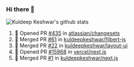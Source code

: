 ### Hi there 👋

<!--
**kuldeepkeshwar/kuldeepkeshwar** is a ✨ _special_ ✨ repository because its `README.md` (this file) appears on your GitHub profile.

Here are some ideas to get you started:

- 🔭 I’m currently working on ...
- 🌱 I’m currently learning ...
- 👯 I’m looking to collaborate on ...
- 🤔 I’m looking for help with ...
- 💬 Ask me about ...
- 📫 How to reach me: ...
- 😄 Pronouns: ...
- ⚡ Fun fact: ...
-->
![Kuldeep Keshwar's github stats](https://github-readme-stats.vercel.app/api?username=kuldeepkeshwar&show_icons=true)

<!--START_SECTION:activity-->
1. 💪 Opened PR [#435](https://github.com//atlassian/changesets/pull/435) in [atlassian/changesets](https://github.com//atlassian/changesets)
2. 🎉 Merged PR [#61](https://github.com//kuldeepkeshwar/filbert-js/pull/61) in [kuldeepkeshwar/filbert-js](https://github.com//kuldeepkeshwar/filbert-js)
3. 🎉 Merged PR [#22](https://github.com//kuldeepkeshwar/layout-ui/pull/22) in [kuldeepkeshwar/layout-ui](https://github.com//kuldeepkeshwar/layout-ui)
4. 💪 Opened PR [#15968](https://github.com//vercel/next.js/pull/15968) in [vercel/next.js](https://github.com//vercel/next.js)
5. 🎉 Merged PR [#1](https://github.com//kuldeepkeshwar/next.js/pull/1) in [kuldeepkeshwar/next.js](https://github.com//kuldeepkeshwar/next.js)
<!--END_SECTION:activity-->
